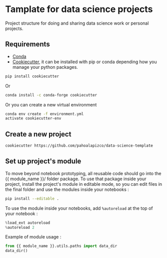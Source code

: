 # Tamplate for data science projects
Project structure for doing and sharing data science work or personal projects.

## Requirements 
- [Conda](https://docs.conda.io/projects/conda/en/latest/user-guide/install/index.html)
- [Cookiecutter](https://cookiecutter.readthedocs.io/en/latest/installation.html), it can be installed with pip or conda depending how you manage your python packages.

```bash
pip install cookiecutter
```
Or
```bash
conda install -c conda-forge cookiecutter
```
Or you can create a new virtual environment
```bash
conda env create -f environment.yml
activate cookiecutter-env
```

## Create a new project
```bash
cookiecutter https://github.com/pahoalapizco/data-science-template
```

## Set up project's module
To move beyond notebook prototyping, all reusable code should go into the {{ module_name }}/ folder package. To use that package inside your project, install the project's module in editable mode, so you can edit files in the final folder and use the modules inside your notebooks :

```bash
pip install --editable .
```

To use the module inside your notebooks, add `%autoreload` at the top of your notebook :

```python
%load_ext autoreload
%autoreload 2
```

Example of module usage :

```python
from {{ module_name }}.utils.paths import data_dir
data_dir()
```